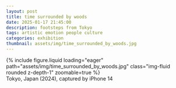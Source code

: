 ```yaml
---
layout: post
title: time surrounded by woods
date: 2025-01-17 21:45:00
description: footsteps from Tokyo
tags: artistic emotion people culture
categories: exhibition
thumbnail: assets/img/time_surrounded_by_woods.jpg
---
```


<div class="row">
    <div class="col-sm mt-3 mt-md-0">
        {% include figure.liquid loading="eager" path="assets/img/time_surrounded_by_woods.jpg" class="img-fluid rounded z-depth-1" zoomable=true %}
    </div>
</div>
<div class="caption">
    Tokyo, Japan (2024),
    captured by iPhone 14
</div>
